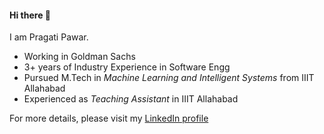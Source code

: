 #### Hi there :bell:

I am Pragati Pawar. 
* Working in Goldman Sachs
* 3+ years of Industry Experience in Software Engg
* Pursued M.Tech in *Machine Learning and Intelligent Systems* from IIIT Allahabad
* Experienced as *Teaching Assistant* in IIIT Allahabad

For more details, please visit my [LinkedIn profile](https://www.linkedin.com/in/pragati21pawar)
